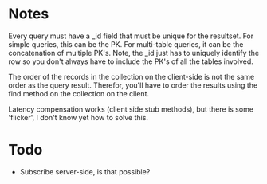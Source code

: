 # Notes
Every query must have a \_id field that must be unique for the resultset.
For simple queries, this can be the PK. For multi-table queries, it can be
the concatenation of multiple PK's. Note, the \_id just has to uniquely
identify the row so you don't always have to include the PK's of all the
tables involved.

The order of the records in the collection on the client-side is not the same
order as the query result. Therefor, you'll have to order the results using
the find method on the collection on the client.

Latency compensation works (client side stub methods), but there is some
'flicker', I don't know yet how to solve this.

# Todo
* Subscribe server-side, is that possible?

